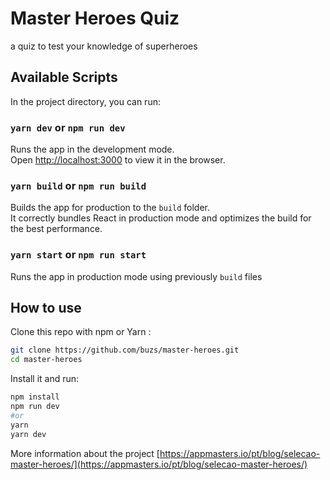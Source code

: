# Master Heroes Quiz

a quiz to test your knowledge of superheroes

## Available Scripts

In the project directory, you can run:

### `yarn dev` or `npm run dev`

Runs the app in the development mode.<br />
Open [http://localhost:3000](http://localhost:3000) to view it in the browser.

### `yarn build` or `npm run build`

Builds the app for production to the `build` folder.<br />
It correctly bundles React in production mode and optimizes the build for the best performance.

### `yarn start` or `npm run start`

Runs the app in production mode using previously `build` files

## How to use

Clone this repo with npm or Yarn :

```bash
git clone https://github.com/buzs/master-heroes.git
cd master-heroes
```

Install it and run:

```bash
npm install
npm run dev
#or
yarn
yarn dev
```

More information about the project [https://appmasters.io/pt/blog/selecao-master-heroes/](https://appmasters.io/pt/blog/selecao-master-heroes/)
